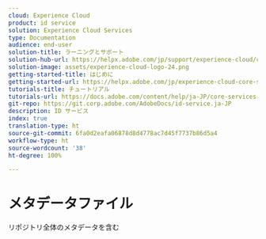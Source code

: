 ```yaml
---
cloud: Experience Cloud
product: id service
solution: Experience Cloud Services
type: Documentation
audience: end-user
solution-title: ラーニングとサポート
solution-hub-url: https://helpx.adobe.com/jp/support/experience-cloud/core-services.html
solution-image: assets/experience-cloud-logo-24.png
getting-started-title: はじめに
getting-started-url: https://helpx.adobe.com/jp/experience-cloud-core-services/get-started.html
tutorials-title: チュートリアル
tutorials-url: https://docs.adobe.com/content/help/ja-JP/core-services-learn/tutorials/overview.html
git-repo: https://git.corp.adobe.com/AdobeDocs/id-service.ja-JP
description: ID サービス
index: true
translation-type: ht
source-git-commit: 6fa0d2eafa06878d8d4778ac7d45f7737b86d5a4
workflow-type: ht
source-wordcount: '38'
ht-degree: 100%

---
```



# メタデータファイル

リポジトリ全体のメタデータを含む